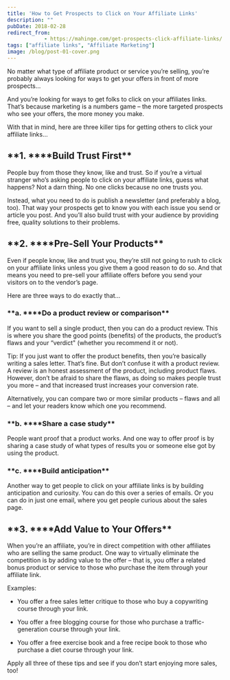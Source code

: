 ```yaml
---
title: 'How to Get Prospects to Click on Your Affiliate Links'
description: ""
pubDate: 2018-02-28
redirect_from:
            - https://mahinge.com/get-prospects-click-affiliate-links/
tags: ["affiliate links", "Affiliate Marketing"]
image: /blog/post-01-cover.png
---
```

No matter what type of affiliate product or service you’re selling, you’re probably always looking for ways to get your offers in front of more prospects…

And you’re looking for ways to get folks to click on your affiliates links. That’s because marketing is a numbers game – the more targeted prospects who see your offers, the more money you make.

With that in mind, here are three killer tips for getting others to click your affiliate links…

## **1. \*\***Build Trust First\*\*

People buy from those they know, like and trust. So if you’re a virtual stranger who’s asking people to click on your affiliate links, guess what happens? Not a darn thing. No one clicks because no one trusts you.

Instead, what you need to do is publish a newsletter (and preferably a blog, too). That way your prospects get to know you with each issue you send or article you post. And you’ll also build trust with your audience by providing free, quality solutions to their problems.

## **2. \*\***Pre-Sell Your Products\*\*

Even if people know, like and trust you, they’re still not going to rush to click on your affiliate links unless you give them a good reason to do so. And that means you need to pre-sell your affiliate offers before you send your visitors on to the vendor’s page.

Here are three ways to do exactly that…

### **a. \*\***Do a product review or comparison\*\*

If you want to sell a single product, then you can do a product review. This is where you share the good points (benefits) of the products, the product’s flaws and your “verdict" (whether you recommend it or not).

Tip: If you just want to offer the product benefits, then you’re basically writing a sales letter. That’s fine. But don’t confuse it with a product review. A review is an honest assessment of the product, including product flaws. However, don’t be afraid to share the flaws, as doing so makes people trust you more – and that increased trust increases your conversion rate.

Alternatively, you can compare two or more similar products – flaws and all – and let your readers know which one you recommend.

### **b. \*\***Share a case study\*\*

People want proof that a product works. And one way to offer proof is by sharing a case study of what types of results you or someone else got by using the product.

### **c. \*\***Build anticipation\*\*

Another way to get people to click on your affiliate links is by building anticipation and curiosity. You can do this over a series of emails. Or you can do in just one email, where you get people curious about the sales page.

## **3. \*\***Add Value to Your Offers\*\*

When you’re an affiliate, you’re in direct competition with other affiliates who are selling the same product. One way to virtually eliminate the competition is by adding value to the offer – that is, you offer a related bonus product or service to those who purchase the item through your affiliate link.

Examples:

- You offer a free sales letter critique to those who buy a copywriting course through your link.

* You offer a free blogging course for those who purchase a traffic-generation course through your link.

- You offer a free exercise book and a free recipe book to those who purchase a diet course through your link.

Apply all three of these tips and see if you don’t start enjoying more sales, too!
